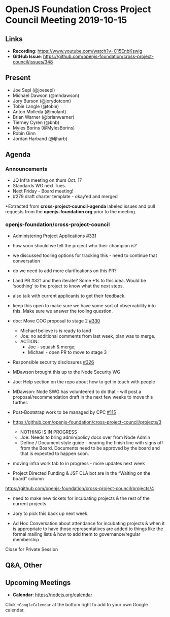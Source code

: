 # OpenJS Foundation Cross Project Council Meeting 2019-10-15

## Links

* **Recording**:  https://www.youtube.com/watch?v=C15EnbKswig
* **GitHub Issue**: https://github.com/openjs-foundation/cross-project-council/issues/348

## Present

* Joe Sepi (@joesepi)
* Michael Dawson (@mhdawson)
* Jory Burson (@jorydotcom)
* Tobie Langle (@tobie)
* Anton Molleda (@molant)
* Brian Warner (@brianwarner)
* Tierney Cyren (@bnb)
* Myles Borins (@MylesBorins)
* Robin Ginn
* Jordan Harband (@ljharb)

## Agenda

### Announcements

* JQ Infra meeting on thurs Oct. 17
* Standards WG next Tues.
* Next Friday - Board meeting!
* #279 draft charter template - okay’ed and merged

*Extracted from **cross-project-council-agenda** labeled issues and pull requests from the **openjs-foundation org** prior to the meeting.

### openjs-foundation/cross-project-council

* Administering Project Applications [#331](https://github.com/openjs-foundation/cross-project-council/issues/331)

* how soon should we tell the project who their champion is?
* we discussed tooling options for tracking this - need to continue that conversation
* do we need to add more clarifications on this PR?
* Land PR #321 and then iterate? Some +1s to this idea. Would be ‘soothing’ to the project to know what the next steps.
* also talk with current applicants to get their feedback.
* keep this open to make sure we have some sort of observability into this. Make sure we answer the tooling question.

* doc: Move COC proposal to stage 2 [#330](https://github.com/openjs-foundation/cross-project-council/pull/330)
  * Michael  believe is is ready to land
  * Joe: no additional comments from last week, plan was to merge.
  * ACTION:
    * Joe - squash & merge;
    * Michael - open PR to move to stage 3

* Responsible security disclosures [#326](https://github.com/openjs-foundation/cross-project-council/issues/326)

* MDawson brought this up to the Node Security WG
* Joe: Help section on the repo about how to get in touch with people
* MDawson: Node SWG has volunteered to do that - will post a proposal/recommendation draft in the next few weeks to move this further.


* Post-Bootstrap work to be managed by CPC [#115](https://github.com/openjs-foundation/cross-project-council/issues/115)

* https://github.com/openjs-foundation/cross-project-council/projects/3
  * NOTHING IS IN PROGRESS
  * Joe: Needs to bring admin/policy docs over from Node Admin
  * Define / Document style guide - nearing the finish line with signs off from the Board. Documents need to be approved by the board and that is expected to happen soon.
* moving infra work tab to in progress - more updates next week
* Project Directed Funding & JSF CLA bot are in the “Waiting on the board” column

https://github.com/openjs-foundation/cross-project-council/projects/4

* need to make new tickets for incubating projects & the rest of the current projects.
* Jory to pick this back up next week.

* Ad Hoc Conversation about attendance for incubating projects & when it is appropriate to have those representatives are added to things like the formal mailing lists & how to add them to governance/regular membership

Close for Private Session



## Q&A, Other

## Upcoming Meetings

* **Calendar**: https://nodejs.org/calendar

Click `+GoogleCalendar` at the bottom right to add to your own Google calendar.

